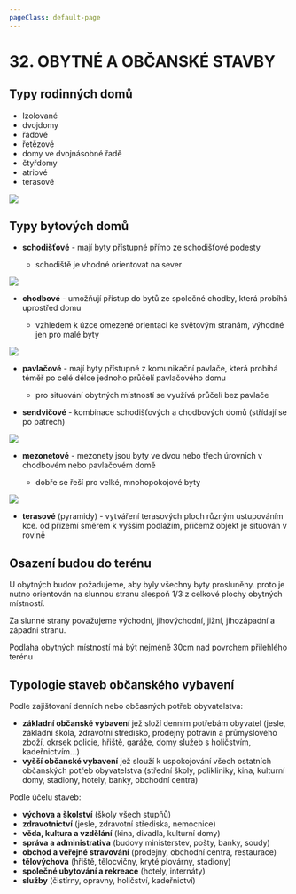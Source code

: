 ```yaml
---
pageClass: default-page
---
```


# 32. OBYTNÉ A OBČANSKÉ STAVBY

## Typy rodinných domů

- Izolované
- dvojdomy
- řadové
- řetězové
- domy ve dvojnásobné řadě
- čtyřdomy
- atriové
- terasové

![](/images/pos/32/rodinne.jpg)

## Typy bytových domů

- **schodišťové** - mají byty přístupné přímo ze schodišťové podesty

  - schodiště je vhodné orientovat na sever

![](/images/pos/32/schodistove.jpg)

- **chodbové** - umožňují přístup do bytů ze společné chodby, která probíhá uprostřed domu

  - vzhledem k úzce omezené orientaci ke světovým stranám, výhodné jen pro malé byty

![](/images/pos/32/chodba.jpg)

- **pavlačové** - mají byty přístupné z komunikační pavlače, která probíhá téměř po celé délce jednoho průčelí pavlačového domu

  - pro situování obytných místností se využívá průčelí bez pavlače

- **sendvičové** - kombinace schodišťových a chodbových domů (střídají se po patrech)

![](/images/pos/32/sedvic.jpg)

- **mezonetové** - mezonety jsou byty ve dvou nebo třech úrovních v chodbovém nebo pavlačovém domě

  - dobře se řeší pro velké, mnohopokojové byty

![](/images/pos/32/mezonet.jpg)

- **terasové** (pyramidy) - vytváření terasových ploch různým ustupováním kce. od přízemí směrem k vyšším podlažím, přičemž objekt je situován v rovině

## Osazení budou do terénu

U obytných budov požadujeme, aby byly všechny byty prosluněny. proto je nutno orientován na slunnou stranu alespoň 1/3 z celkové plochy obytných místností.

Za slunné strany považujeme východní, jihovýchodní, jižní, jihozápadní a západní stranu.

Podlaha obytných místností má být nejméně 30cm nad povrchem přilehlého terénu

## Typologie staveb občanského vybavení

Podle zajišťovaní denních nebo občasných potřeb obyvatelstva:

- **základní občanské vybavení** jež složí denním potřebám obyvatel (jesle, základní škola, zdravotní středisko, prodejny potravin a průmyslového zboží, okrsek policie, hřiště, garáže, domy služeb s holičstvím, kadeřnictvím...)
- **vyšší občanské vybavení** jež slouží k uspokojování všech ostatních občanských potřeb obyvatelstva (střední školy, polikliniky, kina, kulturní domy, stadiony, hotely, banky, obchodní centra)

Podle účelu staveb:

- **výchova a školství** (školy všech stupňů)
- **zdravotnictví** (jesle, zdravotní střediska, nemocnice)
- **věda, kultura a vzdělání** (kina, divadla, kulturní domy)
- **správa a administrativa** (budovy ministerstev, pošty, banky, soudy)
- **obchod a veřejné stravování** (prodejny, obchodní centra, restaurace)
- **tělovýchova** (hřiště, tělocvičny, kryté plovárny, stadiony)
- **společné ubytování a rekreace** (hotely, internáty)
- **služby** (čistírny, opravny, holičství, kadeřnictví)
